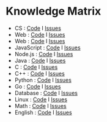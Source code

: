 # Knowledge Matrix

- CS : [Code](https://github.com/fqws/knowledge-matrix-cs/blob/main/README.md) I [Issues](https://github.com/fqws/knowledge-matrix-cs/issues)
- Web : [Code](https://github.com/fqws/knowledge-matrix-web/blob/main/README.md) I [Issues](https://github.com/fqws/knowledge-matrix-web/issues)
- Web : [Code](https://github.com/fqws/knowledge-matrix-algorithm/blob/main/README.md) I [Issues](https://github.com/fqws/knowledge-matrix-algorithm/issues)
- JavaScript : [Code](https://github.com/fqws/knowledge-matrix-javascript/blob/main/README.md) I [Issues](https://github.com/fqws/knowledge-matrix-javascript/issues)
- Node.js : [Code](https://github.com/fqws/knowledge-matrix-nodejs/blob/main/README.md) I [Issues](https://github.com/fqws/knowledge-matrix-nodejs/issues)
- Java : [Code](https://github.com/fqws/knowledge-matrix-java/blob/main/README.md) I [Issues](https://github.com/fqws/knowledge-matrix-java/issues)
- C : [Code](https://github.com/fqws/knowledge-matrix-c/blob/main/README.md) I [Issues](https://github.com/fqws/knowledge-matrix-c/issues)
- C++ : [Code](https://github.com/fqws/knowledge-matrix-cpp/blob/main/README.md) I [Issues](https://github.com/fqws/knowledge-matrix-cpp/issues)
- Python : [Code](https://github.com/fqws/knowledge-matrix-python/blob/main/README.md) I [Issues](https://github.com/fqws/knowledge-matrix-python/issues)
- Go : [Code](https://github.com/fqws/knowledge-matrix-go/blob/main/README.md) I [Issues](https://github.com/fqws/knowledge-matrix-go/issues)
- Database : [Code](https://github.com/fqws/knowledge-matrix-database/blob/main/README.md) I [Issues](https://github.com/fqws/knowledge-matrix-database/issues)
- Linux : [Code](https://github.com/fqws/knowledge-matrix-linux/blob/main/README.md) I [Issues](https://github.com/fqws/knowledge-matrix-linux/issues)
- Math : [Code](https://github.com/fqws/knowledge-matrix-math/blob/main/README.md) I [Issues](https://github.com/fqws/knowledge-matrix-math/issues)
- English : [Code](https://github.com/fqws/knowledge-matrix-english/blob/main/README.md) I [Issues](https://github.com/fqws/knowledge-matrix-english/issues)